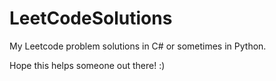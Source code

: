 # LeetCodeSolutions
My Leetcode problem solutions in C# or sometimes in Python.


Hope this helps someone out there! :) 
